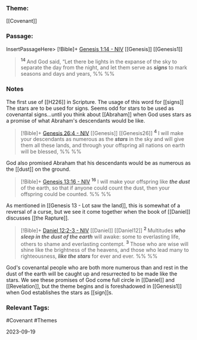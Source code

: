 ### Theme: 
[[Covenant]]
### Passage:
InsertPassageHere> [!Bible]+ [Genesis 1:14 - NIV](https://bolls.life/NIV/1/1/) [[Genesis]] [[Genesis1]]
>  <sup> **14** </sup>And God said, “Let there be lights in the expanse of the sky to separate the day from the night, and let them serve as ***signs*** to mark seasons and days and years,
 %% %%

### Notes
The first use of [[H226]] in Scripture. The usage of this word for [[signs]] The stars are to be used for signs. Seems odd for stars to be used as covenantal signs...until you think about [[Abraham]] when God uses stars as a promise of what Abraham's descendants would be like. 

> [!Bible]+ [Genesis 26:4 - NIV](https://bolls.life/NIV/1/26/) [[Genesis]] [[Genesis26]]
>  <sup> **4** </sup>I will make your descendants as numerous as the ***stars*** in the sky and will give them all these lands, and through your offspring all nations on earth will be blessed,
 %% %%

God also promised Abraham that his descendants would be as numerous as the [[dust]] on the ground.

> [!Bible]+ [Genesis 13:16 - NIV](https://bolls.life/NIV/1/13/)
>  <sup> **16** </sup>I will make your offspring like ***the dust*** of the earth, so that if anyone could count the dust, then your offspring could be counted.
 %% %%

As mentioned in [[Genesis 13 - Lot saw the land]], this is somewhat of a reversal of a curse, but we see it come together when the book of [[Daniel]] discusses [[the Rapture]]. 

> [!Bible]+ [Daniel 12:2-3 - NIV](https://bolls.life/NIV/27/12/) [[Daniel]] [[Daniel12]]
>  <sup> **2** </sup>Multitudes ***who sleep in the dust of the earth*** will awake: some to everlasting life, others to shame and everlasting contempt. <sup> **3** </sup>Those who are wise will shine like the brightness of the heavens, and those who lead many to righteousness, ***like the stars*** for ever and ever.
 %% %%

God's covenantal people who are both more numerous than and rest in the dust of the earth will be caught up and resurrected to be made like the stars. We see these promises of God come full circle in [[Daniel]] and [[Revelation]], but the theme begins and is foreshadowed in [[Genesis1]] when God establishes the stars as [[sign]]s. 
### Relevant Tags:
#Covenant  #Themes 

2023-09-19